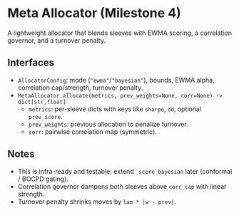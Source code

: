 # Meta Allocator (Milestone 4)

A lightweight allocator that blends sleeves with EWMA scoring, a correlation governor, and a turnover penalty.

## Interfaces

- `AllocatorConfig`: mode (`"ewma"`/`"bayesian"`), bounds, EWMA alpha, correlation cap/strength, turnover penalty.
- `MetaAllocator.allocate(metrics, prev_weights=None, corr=None) -> dict[str,float]`
    - `metrics`: per-sleeve dicts with keys like `sharpe`, `dd`, optional `prev_score`.
    - `prev_weights`: previous allocation to penalize turnover.
    - `corr`: pairwise correlation map (symmetric).

## Notes

- This is infra-ready and testable; extend `_score_bayesian` later (conformal / BOCPD gating).
- Correlation governor dampens both sleeves above `corr_cap` with linear strength.
- Turnover penalty shrinks moves by `lam * |w - prev|`.
